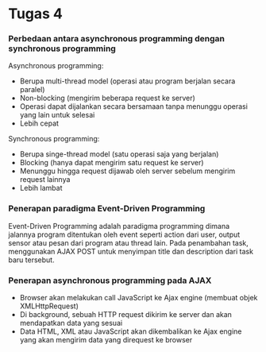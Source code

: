 # Tugas 4

### Perbedaan antara asynchronous programming dengan synchronous programming
Asynchronous programming:
* Berupa multi-thread model (operasi atau program berjalan secara paralel)
* Non-blocking (mengirim beberapa request ke server)
* Operasi dapat dijalankan secara bersamaan tanpa menunggu operasi yang lain untuk selesai
* Lebih cepat

Synchronous programming:
* Berupa singe-thread model (satu operasi saja yang berjalan)
* Blocking (hanya dapat mengirim satu request ke server)
* Menunggu hingga request dijawab oleh server sebelum mengirim request lainnya 
* Lebih lambat

### Penerapan paradigma Event-Driven Programming 
Event-Driven Programming adalah paradigma programming dimana jalannya program ditentukan oleh event seperti action dari user, output sensor atau pesan dari program atau thread lain. Pada penambahan task, menggunakan AJAX POST untuk menyimpan title dan description dari task baru tersebut.

### Penerapan asynchronous programming pada AJAX
* Browser akan melakukan call JavaScript ke Ajax engine (membuat objek XMLHttpRequest)
* Di background, sebuah HTTP request dikirim ke server dan akan mendapatkan data yang sesuai
* Data HTML, XML atau JavaScript akan dikembalikan ke Ajax engine yang akan mengirim data yang direquest ke browser